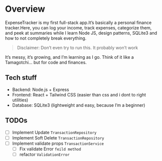 # Overview

ExpenseTracker is my first full-stack app.It’s basically a personal finance tracker.Here, you can log your income, track expenses, categorize them, and peek at summaries
while I learn Node JS, design patterns, SQLite3 and how to not completely break everything.

> Disclaimer: Don’t even try to run this. It probably won’t work

It’s messy, it’s growing, and I’m learning as I go. Think of it like a Tamagotchi… but for code and finances.

## Tech stuff

- Backend: Node.js + Express
- Frontend: React + Tailwind CSS (easier than css and i dont to right utilities)
- Database: SQLite3 (lightweight and easy, because I’m a beginner)

## TODOs

- [ ] Implement Update `TransactionRepository`
- [ ] Implement Soft Delete `TransactionRepository`
- [ ] Implement validate props `TransactionService`
  - [ ] Fix validate Error `feild method`
  - [ ] refactor `ValidationError`
